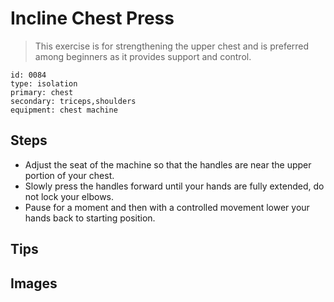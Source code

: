 # Incline Chest Press
> This exercise is for strengthening the upper chest and is preferred among beginners as it provides support and control.

``` 
id: 0084 
type: isolation 
primary: chest 
secondary: triceps,shoulders 
equipment: chest machine 
``` 

## Steps

 - Adjust the seat of the machine so that the handles are near the upper portion of your chest.
 - Slowly press the handles forward until your hands are fully extended, do not lock your elbows.
 - Pause for a moment and then with a controlled movement lower your hands back to starting position.

## Tips


## Images

